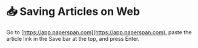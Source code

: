 # 📥 Saving Articles on Web

Go to [https://app.paperspan.com](https://app.paperspan.com), paste the article link in the Save bar at the top, and press Enter.
